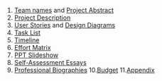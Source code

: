 1. [Team names](Project&#32;Documents/Description.md) and [Project Abstract](Project&#32;Documents/Project_Abstract.md) 
2. [Project Description](Project&#32;Documents/Description.md) 
3. [User Stories](Project&#32;Documents/User&#32;Stories.md) and [Design Diagrams](Project&#32;Documents/Design&#32;Diagrams.pdf) 
4. [Task List](Project&#32;Documents/Task&#32;List.md) 
5. [Timeline](Project&#32;Documents/Timeline.md) 
6. [Effort Matrix](Project&#32;Documents/EffortMatrix.md) 
7. [PPT Slideshow](Project&#32;Documents/Tangerines.pptx) 
8. [Self-Assessment Essays](Individual&#32;Assessment) 
9. [Professional Biographies](Professional&#32;Biography) 
10.[Budget](Project&#32;Documents/Budget.md)
11.[Appendix](Project&#32;Documents/Appendix.md) 
